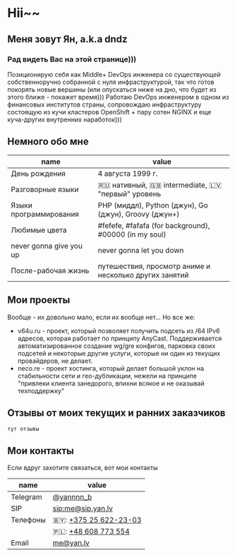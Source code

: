 # Hii~~
## Меня зовут Ян, a.k.a dndz
### Рад видеть Вас на этой странице)))
Позиционирую себя как Middle+ DevOps инженера со существующей собственноручно собранной с нуля инфраструктурой, так что готов покорять новые вершины (или опускаться ниже на дно, что будет из этого ближе - покажет время)))
Работаю DevOps инженером в одном из финансовых институтов страны, сопровождаю инфраструктуру состоящую из кучи кластеров OpenShift + пару сотен NGINX и еще куча-других внутренних наработок)))

## Немного обо мне

| name                    | value                                                   |
|-------------------------|---------------------------------------------------------|
| День рождения           | 4 августа 1999 г.                                       |
| Разговорные языки       | 🇷🇺 нативный, 🇬🇧 intermediate, 🇱🇻 "первый" уровень |
| Языки программирования  | PHP (миддл), Python (джун), Go (джун), Groovy (джун+)   |
| Любимые цвета           | #fefefe, #fafafa (for background), #00000 (in my soul)  |
| never gonna give you up | never gonna let you down                                |
| После-рабочая жизнь     | путешествия, просмотр аниме и несколько других занятий  |

## Мои проекты
Вообще - их довольно мало, если их вообще нет... Но все же:

- v64u.ru - проект, который позволяет получить подсеть из /64 IPv6 адресов, которая работает по принципу AnyCast. Поддерживается автоматизированное создание wg/gre конфигов, парковка своих подсетей и некоторые другие услуги, которые ни один из текущих провайдеров, не делает.
- neco.re - проект хостинга, который делает большой уклон на стабильности сети и гео-дубликации, нежели на принципе "привлеки клиента занедорого, впихни всякое и не оказывай техподдержку"

## Отзывы от моих текущих и ранних заказчиков
`тут отзывы`

## Мои контакты
Если вдруг захотите связаться, вот мои контакты

| name     | value                                        |
|----------|----------------------------------------------|
| Telegram | [@yannnn_b](https://t.me/yannnn_b)           |
| SIP      | [sip:me@sip.yan.lv](sip:me@sip.yan.lv)       |
| Телефоны | 🇧🇾: [+375 25 622-23-03](tel:+375256222303) |
|          | 🇵🇱: [+48 608 773 554](tel:+48608773554)    |
| Email    | [me@yan.lv](mailto:me+site@yan.lv)           |
